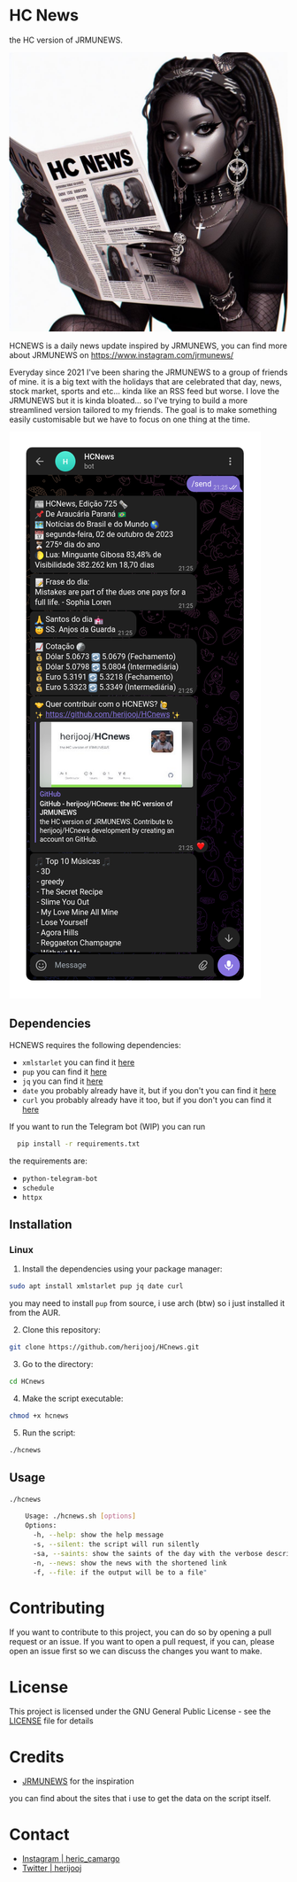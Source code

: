 # HC News
the HC version of JRMUNEWS.

![gothGirlReading](./scr/gothGirlReading.jpg)

HCNEWS is a daily news update inspired by JRMUNEWS, you can find more about JRMUNEWS on https://www.instagram.com/jrmunews/

Everyday since 2021 I've been sharing the JRMUNEWS to a group of friends of mine. it is a big text with the holidays that are celebrated that day, news, stock market, sports and etc... kinda like an RSS feed but worse. I love the JRMUNEWS but it is kinda bloated... so I've trying to build a more streamlined version tailored to my friends. The goal is to make something easily customisable but we have to focus on one thing at the time.


![Screenshot](./scr/Screenshot.png)

## Dependencies

HCNEWS requires the following dependencies:

- `xmlstarlet` you can find it [here](https://xmlstar.sourceforge.net/)
- `pup` you can find it [here](https://github.com/ericchiang/pup)
- `jq` you can find it [here](https://github.com/stedolan/jq)
- `date` you probably already have it, but if you don't you can find it [here](https://www.gnu.org/software/coreutils/manual/html_node/date-invocation.html)
- `curl` you probably already have it too, but if you don't you can find it [here](https://curl.se/)

If you want to run the Telegram bot (WIP) you can run 
```sh
  pip install -r requirements.txt
``` 

the requirements are:
- `python-telegram-bot` 
- `schedule`
- `httpx`

## Installation

### Linux
1. Install the dependencies using your package manager:
```sh
sudo apt install xmlstarlet pup jq date curl 
```
you may need to install `pup` from source, i use arch (btw) so i just installed it from the AUR.

2. Clone this repository:
```sh
git clone https://github.com/herijooj/HCnews.git
```
3. Go to the directory:
```sh
cd HCnews
```
4. Make the script executable:
```sh
chmod +x hcnews
```
5. Run the script:
```sh
./hcnews
```

## Usage
```sh
./hcnews
```
```sh
    Usage: ./hcnews.sh [options]
    Options:
      -h, --help: show the help message
      -s, --silent: the script will run silently
      -sa, --saints: show the saints of the day with the verbose description
      -n, --news: show the news with the shortened link
      -f, --file: if the output will be to a file"
```

# Contributing
If you want to contribute to this project, you can do so by opening a pull request or an issue. If you want to open a pull request, if you can, please open an issue first so we can discuss the changes you want to make.

# License
This project is licensed under the GNU General Public License - see the [LICENSE](LICENSE) file for details


# Credits
- [JRMUNEWS](https://www.instagram.com/jrmunews/) for the inspiration

you can find about the sites that i use to get the data on the script itself.

# Contact
- [Instagram | heric_camargo](https://www.instagram.com/heric_camargo/)
- [Twitter | herijooj](https://twitter.com/herijooj)

